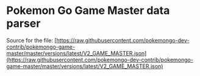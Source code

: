 # Pokemon Go Game Master data parser

Source for the file: [https://raw.githubusercontent.com/pokemongo-dev-contrib/pokemongo-game-master/master/versions/latest/V2_GAME_MASTER.json](https://raw.githubusercontent.com/pokemongo-dev-contrib/pokemongo-game-master/master/versions/latest/V2_GAME_MASTER.json)